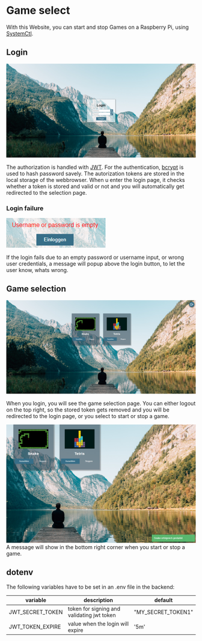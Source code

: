 # Game select

With this Website, you can start and stop Games on a Raspberry Pi, using [SystemCtl](https://wiki.ubuntuusers.de/systemd/systemctl/).

## Login
![login page](github_images/login.png)

The authorization is handled with [JWT](https://jwt.io). For the authentication, [bcrypt](https://de.wikipedia.org/wiki/Bcrypt) is used to hash password savely. The autorization tokens are stored in the local storage of the webbrowser. When u enter the login page, it checks whether a token is stored and valid or not and you will automatically get redirected to the selection page.

### Login failure
![login failure](github_images/login_fail.png)

If the login fails due to an empty password or username input, or wrong user credentials, a message will popup above the login button, to let the user know, whats wrong.

## Game selection
![game selection](github_images/games.png)

When you login, you will see the game selection page. You can either logout on the top right, so the stored token gets removed and you will be redirected to the login page, or you select to start or stop a game.

![messages](github_images/games_notification.png)
A message will show in the bottom right corner when you start or stop a game.

## dotenv

The following variables have to be set in an .env file in the backend:

|variable|description|default|
|-|-|-|
|JWT_SECRET_TOKEN|token for signing and validating jwt token|"MY_SECRET_TOKEN1"|
|JWT_TOKEN_EXPIRE|value when the login will expire|'5m'|